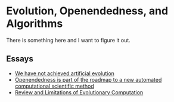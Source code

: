 # Evolution, Openendedness, and Algorithms

There is something here and I want to figure it out.

## Essays

* [We have not achieved artificial evolution](essays/20230130.txt)
* [Openendedness is part of the roadmap to a new automated computational scientific method](essays/20230131.txt)
* [Review and Limitations of Evolutionary Computation](essays/20230201.txt)

